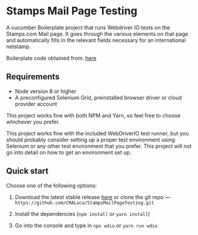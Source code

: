Stamps Mail Page Testing
====================

A cucumber Boilerplate project that runs Webdriver IO tests on the Stamps.com Mail page. It goes through the various elements on that page and automatically fills in the relevant fields necessary for an international netstamp.

Boilerplate code obtained from: [here](https://github.com/webdriverio/cucumber-boilerplate)

## Requirements

- Node version 8 or higher
- A preconfigured Selenium Grid, preinstalled browser driver or cloud provider account

This project works fine with both NPM and Yarn, so feel free to choose whichever you prefer.

This project works fine with the included WebDriverIO test runner, but you should probably consider setting up a proper test environment using Selenium or any other test environment that you prefer. This project will not go into detail on how to get an environment set up.

## Quick start

Choose one of the following options:

1. Download the latest stable release [here](https://github.com/CMALuca/StampsMailPageTesting/archive/master.zip) or clone the git repo — `https://github.com/CMALuca/StampsMailPageTesting.git`

2. Install the dependencies (`npm install` or `yarn install`)

3. Go into the console and type in `npx wdio` or `yarn run wdio`

